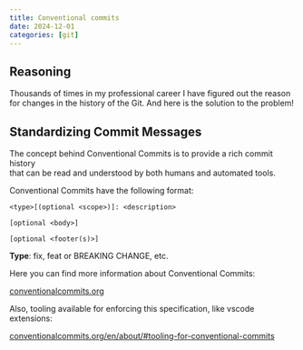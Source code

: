 ```yaml
---
title: Conventional commits
date: 2024-12-01
categories: [git]
---
```


## Reasoning

Thousands of times in my professional career I have figured out the reason for changes in the history of the Git. 
And here is the solution to the problem!

## Standardizing Commit Messages

The concept behind Conventional Commits is to provide a rich commit history  
that can be read and understood by both humans and automated tools.

Conventional Commits have the following format:

```code
<type>[(optional <scope>)]: <description>

[optional <body>]

[optional <footer(s)>]
```

**Type**: fix, feat or BREAKING CHANGE, etc.

Here you can find more information about Conventional Commits:

[conventionalcommits.org](https://www.conventionalcommits.org)

Also, tooling available for enforcing this specification, like vscode extensions:

[conventionalcommits.org/en/about/#tooling-for-conventional-commits](https://www.conventionalcommits.org/en/about/#tooling-for-conventional-commits)